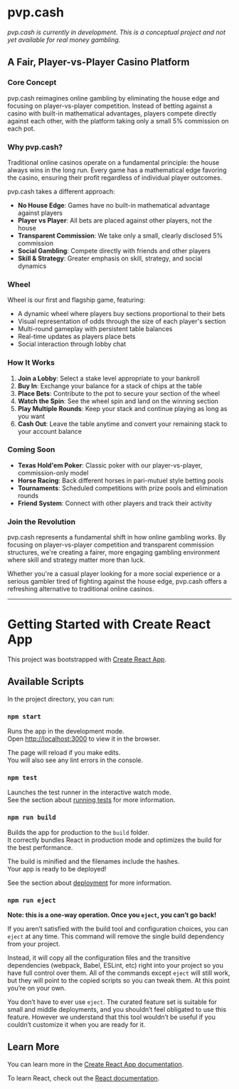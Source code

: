 # pvp.cash

*pvp.cash is currently in development. This is a conceptual project and not yet available for real money gambling.*

## A Fair, Player-vs-Player Casino Platform

### Core Concept

pvp.cash reimagines online gambling by eliminating the house edge and focusing on player-vs-player competition. Instead of betting against a casino with built-in mathematical advantages, players compete directly against each other, with the platform taking only a small 5% commission on each pot.

### Why pvp.cash?

Traditional online casinos operate on a fundamental principle: the house always wins in the long run. Every game has a mathematical edge favoring the casino, ensuring their profit regardless of individual player outcomes.

pvp.cash takes a different approach:

- **No House Edge**: Games have no built-in mathematical advantage against players
- **Player vs Player**: All bets are placed against other players, not the house
- **Transparent Commission**: We take only a small, clearly disclosed 5% commission
- **Social Gambling**: Compete directly with friends and other players
- **Skill & Strategy**: Greater emphasis on skill, strategy, and social dynamics

### Wheel

Wheel is our first and flagship game, featuring:

- A dynamic wheel where players buy sections proportional to their bets
- Visual representation of odds through the size of each player's section
- Multi-round gameplay with persistent table balances
- Real-time updates as players place bets
- Social interaction through lobby chat

### How It Works

1. **Join a Lobby**: Select a stake level appropriate to your bankroll
2. **Buy In**: Exchange your balance for a stack of chips at the table
3. **Place Bets**: Contribute to the pot to secure your section of the wheel
4. **Watch the Spin**: See the wheel spin and land on the winning section
5. **Play Multiple Rounds**: Keep your stack and continue playing as long as you want
6. **Cash Out**: Leave the table anytime and convert your remaining stack to your account balance

### Coming Soon

- **Texas Hold'em Poker**: Classic poker with our player-vs-player, commission-only model
- **Horse Racing**: Back different horses in pari-mutuel style betting pools
- **Tournaments**: Scheduled competitions with prize pools and elimination rounds
- **Friend System**: Connect with other players and track their activity

### Join the Revolution

pvp.cash represents a fundamental shift in how online gambling works. By focusing on player-vs-player competition and transparent commission structures, we're creating a fairer, more engaging gambling environment where skill and strategy matter more than luck.

Whether you're a casual player looking for a more social experience or a serious gambler tired of fighting against the house edge, pvp.cash offers a refreshing alternative to traditional online casinos.

---

# Getting Started with Create React App

This project was bootstrapped with [Create React App](https://github.com/facebook/create-react-app).

## Available Scripts

In the project directory, you can run:

### `npm start`

Runs the app in the development mode.\
Open [http://localhost:3000](http://localhost:3000) to view it in the browser.

The page will reload if you make edits.\
You will also see any lint errors in the console.

### `npm test`

Launches the test runner in the interactive watch mode.\
See the section about [running tests](https://facebook.github.io/create-react-app/docs/running-tests) for more information.

### `npm run build`

Builds the app for production to the `build` folder.\
It correctly bundles React in production mode and optimizes the build for the best performance.

The build is minified and the filenames include the hashes.\
Your app is ready to be deployed!

See the section about [deployment](https://facebook.github.io/create-react-app/docs/deployment) for more information.

### `npm run eject`

**Note: this is a one-way operation. Once you `eject`, you can’t go back!**

If you aren’t satisfied with the build tool and configuration choices, you can `eject` at any time. This command will remove the single build dependency from your project.

Instead, it will copy all the configuration files and the transitive dependencies (webpack, Babel, ESLint, etc) right into your project so you have full control over them. All of the commands except `eject` will still work, but they will point to the copied scripts so you can tweak them. At this point you’re on your own.

You don’t have to ever use `eject`. The curated feature set is suitable for small and middle deployments, and you shouldn’t feel obligated to use this feature. However we understand that this tool wouldn’t be useful if you couldn’t customize it when you are ready for it.

## Learn More

You can learn more in the [Create React App documentation](https://facebook.github.io/create-react-app/docs/getting-started).

To learn React, check out the [React documentation](https://reactjs.org/).